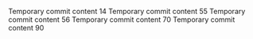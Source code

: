 Temporary commit content 14
Temporary commit content 55
Temporary commit content 56
Temporary commit content 70
Temporary commit content 90
